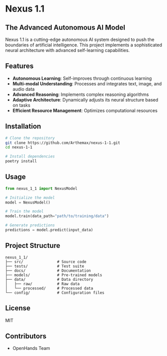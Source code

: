 # Nexus 1.1

## The Advanced Autonomous AI Model

Nexus 1.1 is a cutting-edge autonomous AI system designed to push the boundaries of artificial intelligence. This project implements a sophisticated neural architecture with advanced self-learning capabilities.

## Features

- **Autonomous Learning**: Self-improves through continuous learning
- **Multi-modal Understanding**: Processes and integrates text, image, and audio data
- **Advanced Reasoning**: Implements complex reasoning algorithms
- **Adaptive Architecture**: Dynamically adjusts its neural structure based on tasks
- **Efficient Resource Management**: Optimizes computational resources

## Installation

```bash
# Clone the repository
git clone https://github.com/Arthemax/nexus-1-1.git
cd nexus-1-1

# Install dependencies
poetry install
```

## Usage

```python
from nexus_1_1 import NexusModel

# Initialize the model
model = NexusModel()

# Train the model
model.train(data_path="path/to/training/data")

# Generate predictions
predictions = model.predict(input_data)
```

## Project Structure

```
nexus_1_1/
├── src/               # Source code
├── tests/             # Test suite
├── docs/              # Documentation
├── models/            # Pre-trained models
├── data/              # Data directory
│   ├── raw/           # Raw data
│   └── processed/     # Processed data
└── config/            # Configuration files
```

## License

MIT

## Contributors

- OpenHands Team